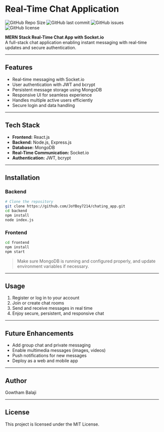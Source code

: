 # Real-Time Chat Application

![GitHub Repo Size](https://img.shields.io/github/repo-size/JoYBoy7214/chating_app) 
![GitHub last commit](https://img.shields.io/github/last-commit/JoYBoy7214/chating_app)
![GitHub issues](https://img.shields.io/github/issues/JoYBoy7214/chating_app)
![GitHub license](https://img.shields.io/github/license/JoYBoy7214/chating_app)

**MERN Stack Real-Time Chat App with Socket.io**  
A full-stack chat application enabling instant messaging with real-time updates and secure authentication.

---

## Features

- Real-time messaging with Socket.io  
- User authentication with JWT and bcrypt  
- Persistent message storage using MongoDB  
- Responsive UI for seamless experience  
- Handles multiple active users efficiently  
- Secure login and data handling  

---

## Tech Stack

- **Frontend:** React.js  
- **Backend:** Node.js, Express.js  
- **Database:** MongoDB  
- **Real-Time Communication:** Socket.io  
- **Authentication:** JWT, bcrypt  

---

## Installation

### Backend

```bash
# Clone the repository
git clone https://github.com/JoYBoy7214/chating_app.git
cd backend
npm install
node index.js
```

### Frontend

```bash
cd frontend
npm install
npm start
```

> Make sure MongoDB is running and configured properly, and update environment variables if necessary.

---

## Usage

1. Register or log in to your account  
2. Join or create chat rooms  
3. Send and receive messages in real time  
4. Enjoy secure, persistent, and responsive chat  

---

## Future Enhancements

- Add group chat and private messaging  
- Enable multimedia messages (images, videos)  
- Push notifications for new messages  
- Deploy as a web and mobile app  

---

## Author

Gowtham Balaji  

---

## License

This project is licensed under the MIT License.
